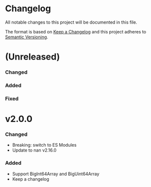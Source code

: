 # Changelog

All notable changes to this project will be documented in this file.

The format is based on [Keep a Changelog](http://keepachangelog.com/) and this
project adheres to [Semantic Versioning](http://semver.org/).

(Unreleased)
==================
### Changed
### Added
### Fixed

v2.0.0
==================
### Changed
* Breaking: switch to ES Modules
* Update to nan v2.16.0
### Added
* Support BigInt64Array and BigUint64Array
* Keep a changelog
